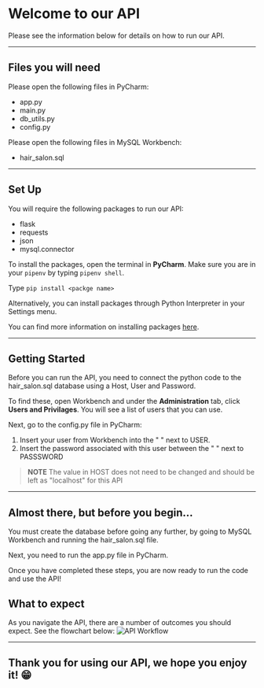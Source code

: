 # Welcome to our API

Please see the information below for details on how to run our API.

---

## Files you will need

Please open the following files in PyCharm:
- app.py
- main.py
- db_utils.py
- config.py

Please open the following files in MySQL Workbench:
- hair_salon.sql

---

## Set Up

You will require the following packages to run our API:
- flask
- requests
- json
- mysql.connector

To install the packages, open the terminal in **PyCharm**. 
Make sure you are in your `pipenv` by typing `pipenv shell`.

Type `pip install <packge name>`

Alternatively, you can install packages through Python Interpreter in your Settings menu.

You can find more information on installing packages [here](https://docs.github.com/en/get-started/writing-on-github/getting-started-with-writing-and-formatting-on-github/basic-writing-and-formatting-syntax).

---

## Getting Started

Before you can run the API, you need to connect the python code to the hair_salon.sql database using a Host, User and Password. 

To find these, open Workbench and under the **Administration** tab, click **Users and Privilages**. You will see a list of users that you can use. 

Next, go to the config.py file in PyCharm:
1. Insert your user from Workbench into the " " next to USER.
2. Insert the password associated with this user between the " " next to PASSSWORD

> **NOTE** The value in HOST does not need to be changed and should be left as "localhost" for this API

---

## Almost there, but before you begin...

You must create the database before going any further, by going to MySQL Workbench and running the hair_salon.sql file.

Next, you need to run the app.py file in PyCharm.

Once you have completed these steps, you are now ready to run the code and use the API!

## What to expect
As you navigate the API, there are a number of outcomes you should expect. See the flowchart below:
![API Workflow](https://github.com/hvuvuzella/Group5-Software3/assets/145285143/ee6d784e-b531-46ca-a3bb-5457f9b380c5)

--- 
## Thank you for using our API, we hope you enjoy it! 😁